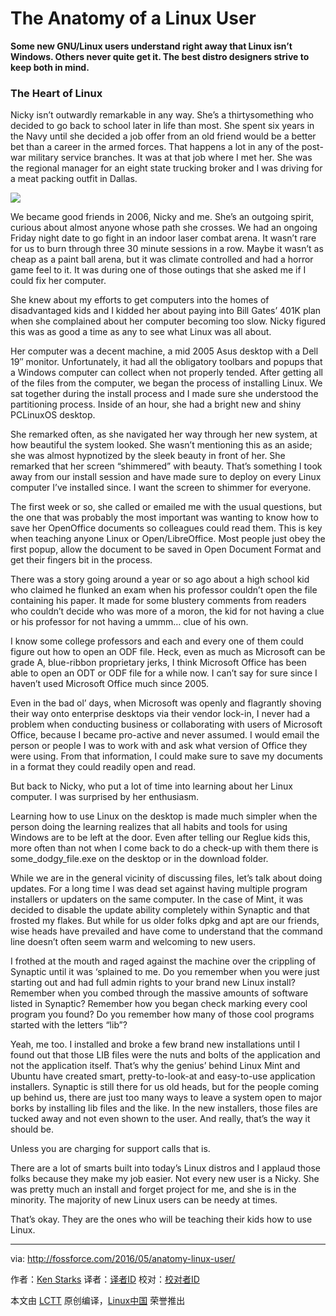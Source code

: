 The Anatomy of a Linux User
================================


**Some new GNU/Linux users understand right away that Linux isn’t Windows. Others never quite get it. The best distro designers strive to keep both in mind.**

### The Heart of Linux

Nicky isn’t outwardly remarkable in any way. She’s a thirtysomething who decided to go back to school later in life than most. She spent six years in the Navy until she decided a job offer from an old friend would be a better bet than a career in the armed forces. That happens a lot in any of the post-war military service branches. It was at that job where I met her. She was the regional manager for an eight state trucking broker and I was driving for a meat packing outfit in Dallas.

![](http://i2.wp.com/fossforce.com/wp-content/uploads/2016/05/anatomy.jpg?w=525)

We became good friends in 2006, Nicky and me. She’s an outgoing spirit, curious about almost anyone whose path she crosses. We had an ongoing Friday night date to go fight in an indoor laser combat arena. It wasn’t rare for us to burn through three 30 minute sessions in a row. Maybe it wasn’t as cheap as a paint ball arena, but it was climate controlled and had a horror game feel to it. It was during one of those outings that she asked me if I could fix her computer.

She knew about my efforts to get computers into the homes of disadvantaged kids and I kidded her about paying into Bill Gates’ 401K plan when she complained about her computer becoming too slow. Nicky figured this was as good a time as any to see what Linux was all about.

Her computer was a decent machine, a mid 2005 Asus desktop with a Dell 19″ monitor. Unfortunately, it had all the obligatory toolbars and popups that a Windows computer can collect when not properly tended. After getting all of the files from the computer, we began the process of installing Linux. We sat together during the install process and I made sure she understood the partitioning process. Inside of an hour, she had a bright new and shiny PCLinuxOS desktop.

She remarked often, as she navigated her way through her new system, at how beautiful the system looked. She wasn’t mentioning this as an aside; she was almost hypnotized by the sleek beauty in front of her. She remarked that her screen “shimmered” with beauty. That’s something I took away from our install session and have made sure to deploy on every Linux computer I’ve installed since. I want the screen to shimmer for everyone.

The first week or so, she called or emailed me with the usual questions, but the one that was probably the most important was wanting to know how to save her OpenOffice documents so colleagues could read them. This is key when teaching anyone Linux or Open/LibreOffice. Most people just obey the first popup, allow the document to be saved in Open Document Format and get their fingers bit in the process.

There was a story going around a year or so ago about a high school kid who claimed he flunked an exam when his professor couldn’t open the file containing his paper. It made for some blustery comments from readers who couldn’t decide who was more of a moron, the kid for not having a clue or his professor for not having a ummm… clue of his own.

I know some college professors and each and every one of them could figure out how to open an ODF file. Heck, even as much as Microsoft can be grade A, blue-ribbon proprietary jerks, I think Microsoft Office has been able to open an ODT or ODF file for a while now. I can’t say for sure since I haven’t used Microsoft Office much since 2005.

Even in the bad ol’ days, when Microsoft was openly and flagrantly shoving their way onto enterprise desktops via their vendor lock-in, I never had a problem when conducting business or collaborating with users of Microsoft Office, because I became pro-active and never assumed. I would email the person or people I was to work with and ask what version of Office they were using. From that information, I could make sure to save my documents in a format they could readily open and read.

But back to Nicky, who put a lot of time into learning about her Linux computer. I was surprised by her enthusiasm.

Learning how to use Linux on the desktop is made much simpler when the person doing the learning realizes that all habits and tools for using Windows are to be left at the door. Even after telling our Reglue kids this, more often than not when I come back to do a check-up with them there is some_dodgy_file.exe on the desktop or in the download folder.

While we are in the general vicinity of discussing files, let’s talk about doing updates. For a long time I was dead set against having multiple program installers or updaters on the same computer. In the case of Mint, it was decided to disable the update ability completely within Synaptic and that frosted my flakes. But while for us older folks dpkg and apt are our friends, wise heads have prevailed and have come to understand that the command line doesn’t often seem warm and welcoming to new users.

I frothed at the mouth and raged against the machine over the crippling of Synaptic until it was ‘splained to me. Do you remember when you were just starting out and had full admin rights to your brand new Linux install? Remember when you combed through the massive amounts of software listed in Synaptic? Remember how you began check marking every cool program you found? Do you remember how many of those cool programs started with the letters “lib”?

Yeah, me too. I installed and broke a few brand new installations until I found out that those LIB files were the nuts and bolts of the application and not the application itself. That’s why the genius’ behind Linux Mint and Ubuntu have created smart, pretty-to-look-at and easy-to-use application installers. Synaptic is still there for us old heads, but for the people coming up behind us, there are just too many ways to leave a system open to major borks by installing lib files and the like. In the new installers, those files are tucked away and not even shown to the user. And really, that’s the way it should be.

Unless you are charging for support calls that is.

There are a lot of smarts built into today’s Linux distros and I applaud those folks because they make my job easier. Not every new user is a Nicky. She was pretty much an install and forget project for me, and she is in the minority. The majority of new Linux users can be needy at times.

That’s okay. They are the ones who will be teaching their kids how to use Linux.

--------------------------------------------------------------------------------

via: http://fossforce.com/2016/05/anatomy-linux-user/

作者：[Ken Starks][a]
译者：[译者ID](https://github.com/译者ID)
校对：[校对者ID](https://github.com/校对者ID)

本文由 [LCTT](https://github.com/LCTT/TranslateProject) 原创编译，[Linux中国](https://linux.cn/) 荣誉推出

[a]: http://linuxlock.blogspot.com/
